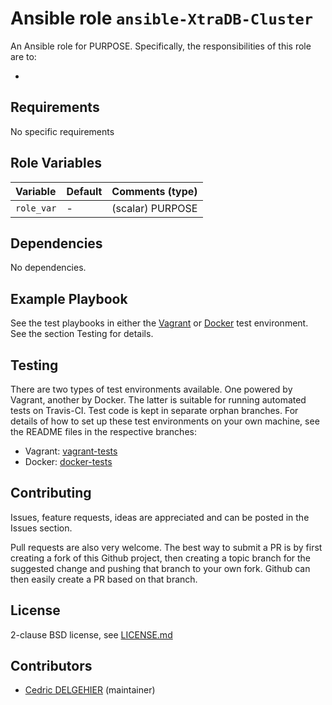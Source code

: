 # Ansible role `ansible-XtraDB-Cluster`

An Ansible role for PURPOSE. Specifically, the responsibilities of this role are to:

-

## Requirements

No specific requirements

## Role Variables


| Variable   | Default | Comments (type)  |
| :---       | :---    | :---             |
| `role_var` | -       | (scalar) PURPOSE |

## Dependencies

No dependencies.

## Example Playbook

See the test playbooks in either the [Vagrant](https://github.com/cdelgehier/ansible-role-ansible-XtraDB-Cluster/blob/vagrant-tests/test.yml) or [Docker](https://github.com/cdelgehier/ansible-role-ansible-XtraDB-Cluster/blob/docker-tests/test.yml) test environment. See the section Testing for details.

## Testing

There are two types of test environments available. One powered by Vagrant, another by Docker. The latter is suitable for running automated tests on Travis-CI. Test code is kept in separate orphan branches. For details of how to set up these test environments on your own machine, see the README files in the respective branches:

- Vagrant: [vagrant-tests](https://github.com/cdelgehier/ansible-role-ansible-XtraDB-Cluster/tree/vagrant-tests)
- Docker: [docker-tests](https://github.com/cdelgehier/ansible-role-ansible-XtraDB-Cluster/tree/docker-tests)

## Contributing

Issues, feature requests, ideas are appreciated and can be posted in the Issues section.

Pull requests are also very welcome. The best way to submit a PR is by first creating a fork of this Github project, then creating a topic branch for the suggested change and pushing that branch to your own fork. Github can then easily create a PR based on that branch.

## License

2-clause BSD license, see [LICENSE.md](LICENSE.md)

## Contributors

- [Cedric DELGEHIER](https://github.com/cdelgehier/) (maintainer)

